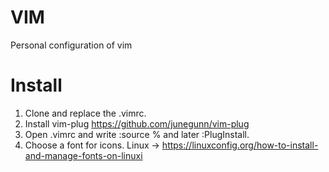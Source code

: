 # VIM
Personal configuration of vim

# Install 
1. Clone and replace the .vimrc.
2. Install vim-plug https://github.com/junegunn/vim-plug
3. Open .vimrc and write :source % and later :PlugInstall.
4. Choose a font for icons. 
    Linux -> https://linuxconfig.org/how-to-install-and-manage-fonts-on-linuxi
